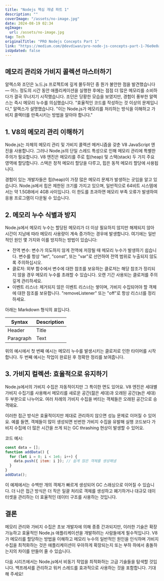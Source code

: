 ```yaml
---
title: "Nodejs 핵심 개념 파트 1"
description: ""
coverImage: "/assets/no-image.jpg"
date: 2024-08-19 02:34
ogImage: 
  url: /assets/no-image.jpg
tag: Tech
originalTitle: "PRO Nodejs Concepts Part 1"
link: "https://medium.com/@devdiwan/pro-node-js-concepts-part-1-76e0e0af3e6e"
isUpdated: false
---
```



## 메모리 관리와 가비지 콜렉션 마스터하기

알렉스와 조던은 노드.js 프로젝트에 깊게 몰두하던 중 뭔가 불안한 점을 발견했습니다 — 어느 정도의 시간 동안 애플리케이션을 실행한 후에는 점점 더 많은 메모리를 소비하다가 결국 무너지기 시작했습니다. 조던은 당황한 모습을 보였지만, 경험이 풍부한 알렉스는 즉시 메모리 누수를 의심했습니다. "효율적인 코드를 작성하는 것 이상의 문제입니다," 알렉스가 설명했습니다. "이는 Node.js가 메모리를 처리하는 방식을 이해하고 가비지 콜렉터를 만족시키는 방법을 알아야 합니다."

## 1. V8의 메모리 관리 이해하기

Node.js는 자체의 메모리 관리 및 가비지 콜렉션 메커니즘을 갖춘 V8 JavaScript 엔진을 사용합니다. 그러나 Node.js의 단일 스레드 특성으로 인해 메모리 관리에 특별한 주의가 필요합니다. V8 엔진은 메모리를 주로 힙(heap) 및 스택(stack) 두 가지 주요 영역에 할당합니다. 스택은 정적 메모리 할당을 다루고, 힙은 동적 메모리 할당에 사용됩니다.

<!-- cozy-coder - 수평 -->
<ins class="adsbygoogle"
     style="display:block"
     data-ad-client="ca-pub-4877378276818686"
     data-ad-slot="1107185301"
     data-ad-format="auto"
     data-full-width-responsive="true"></ins>
<script>
     (adsbygoogle = window.adsbygoogle || []).push({});
</script>

경험이 있는 개발자들은 힙(heap)이 가장 많은 메모리 문제가 발생하는 곳임을 알고 있습니다. Node.js에서 힙은 제한된 크기를 가지고 있으며, 일반적으로 64비트 시스템에서는 약 1.5GB에서 4GB 사이입니다. 이 한도를 초과하면 메모리 부족 오류가 발생하여 응용 프로그램이 다운될 수 있습니다.

## 2. 메모리 누수 식별과 방지

Node.js에서 메모리 누수는 할당된 메모리가 더 이상 필요하지 않지만 해제되지 않아 시간이 지남에 따라 메모리 사용량이 계속 증가하는 경우에 발생합니다. 여기에는 일반적인 원인 몇 가지와 이를 방지하는 방법이 있습니다:

- 전역 변수: 변수가 의도하지 않게 전역에 저장될 때 메모리 누수가 발생하기 쉽습니다. 변수를 항상 "let", "const", 또는 "var"로 선언하여 전역 범위로 누출되지 않도록 주의하십시오.
- 클로저: 외부 함수에서 변수에 대한 참조를 보유하는 클로저는 해당 참조가 정리되지 않을 경우 메모리 누수를 초래할 수 있습니다. 오랜 기간 사용되는 클로저를 주의 깊게 관리하세요.
- 이벤트 리스너: 제거되지 않은 이벤트 리스너는 쌓이며, 가비지 수집되어야 할 객체에 대한 참조를 보유합니다. "removeListener" 또는 "off"로 항상 리스너를 정리하세요.

<!-- cozy-coder - 수평 -->
<ins class="adsbygoogle"
     style="display:block"
     data-ad-client="ca-pub-4877378276818686"
     data-ad-slot="1107185301"
     data-ad-format="auto"
     data-full-width-responsive="true"></ins>
<script>
     (adsbygoogle = window.adsbygoogle || []).push({});
</script>

아래는 Markdown 형식의 표입니다.


| Syntax      | Description |
| ----------- | ----------- |
| Header      | Title       |
| Paragraph   | Text        |


위의 예시에서 첫 번째 예시는 메모리 누수를 발생시키는 클로저로 인한 타이머를 시작합니다. 두 번째 예시는 작업이 완료된 후 정확한 정리를 보여줍니다.

## 3. 가비지 컬렉션: 효율적으로 유지하기

<!-- cozy-coder - 수평 -->
<ins class="adsbygoogle"
     style="display:block"
     data-ad-client="ca-pub-4877378276818686"
     data-ad-slot="1107185301"
     data-ad-format="auto"
     data-full-width-responsive="true"></ins>
<script>
     (adsbygoogle = window.adsbygoogle || []).push({});
</script>

Node.js에서의 가비지 수집은 자동적이지만 그 특이한 면도 있어요. V8 엔진은 세대별 가비지 수집기를 사용해서 메모리를 새로운 공간(젊은 세대)과 오래된 공간(늙은 세대) 두 부분으로 나누어요. 여러 차례의 가비지 수집을 버티는 객체들은 오래된 공간으로 승격돼요.

이러한 접근 방식은 효율적이지만 제대로 관리하지 않으면 성능 문제로 이어질 수 있어요. 예를 들면, 객체들이 많이 생성되면 빈번한 가비지 수집을 유발해 실행 코드보다 가비지 수집에 더 많은 시간을 쓰게 되는 GC thrashing 현상이 발생할 수 있어요.

코드 예시:

```js
const data = [];
function addData() {
  for (let i = 0; i < 1e6; i++) {
    data.push({ item: i }); // 쉽게 많은 객체를 생성해냄
  }
}
addData();
```

<!-- cozy-coder - 수평 -->
<ins class="adsbygoogle"
     style="display:block"
     data-ad-client="ca-pub-4877378276818686"
     data-ad-slot="1107185301"
     data-ad-format="auto"
     data-full-width-responsive="true"></ins>
<script>
     (adsbygoogle = window.adsbygoogle || []).push({});
</script>

이 예제에서는 수백만 개의 객체가 빠르게 생성되어 GC 스래싱으로 이어질 수 있습니다. 더 나은 접근 방식은 더 작은 일괄 처리로 객체를 생성하고 폐기하거나 대규모 데이터셋을 관리하는 더 효율적인 데이터 구조를 사용하는 것입니다.

## 결론

메모리 관리와 가비지 수집은 초보 개발자에 의해 종종 간과되지만, 이러한 기술은 확장 가능하고 효율적인 Node.js 애플리케이션을 개발하려는 사람들에게 필수적입니다. V8가 메모리를 할당하는 방법을 이해하고 메모리 누수의 일반적인 원인을 인식하며 가비지 수집을 최적화하는 것은 애플리케이션이 우아하게 확장되는지 또는 부하 하에서 충돌하는지의 차이를 만들어 줄 수 있습니다.

다음 시리즈에서는 Node.js에서 비동기 작업을 최적화하는 고급 기술들을 탐색할 것입니다. 백프레셔를 관리하고 워커 스레드를 효과적으로 사용하는 것을 포함합니다. 기대해 주세요!